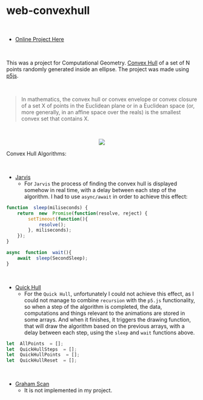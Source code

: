 # web-convexhull

<br>

 - [Online Project Here](https://space-hound.github.io/web-convexhull/)

<br>

This was a project for Computational Geometry. [Convex Hull](https://en.wikipedia.org/wiki/Convex_hull) of a set of N points randomly generated inside an ellipse.  The project was made using [p5js](https://p5js.org/). 

<br>

> In mathematics, the convex hull or convex envelope or convex closure of a set X of points in the Euclidean plane or in a Euclidean space (or, more generally, in an affine space over the reals) is the smallest convex set that contains X.

<br>

<p align="center">
	<img src="https://media.geeksforgeeks.org/wp-content/uploads/ConvexHull.png">
<p/>

Convex Hull Algorithms:

<br>

 - [Jarvis](https://www.geeksforgeeks.org/convex-hull-set-1-jarviss-algorithm-or-wrapping/)
    - For `Jarvis` the process of finding the convex hull is displayed somehow in real time, with a delay between each step of the algorithm. I had to use `async/await` in order to achieve this effect:

```javascript
function  sleep(miliseconds) {
	return  new  Promise(function(resolve, reject) {
		setTimeout(function(){
			resolve();
		}, miliseconds);
	});
}

async  function  wait(){
	await  sleep(SecondSleep);
}
```

<br>

 - [Quick Hull](https://www.geeksforgeeks.org/quickhull-algorithm-convex-hull/)
   - For the `Quick Hull`, unfortunately I could not achieve this effect, as I could not manage to combine `recursion` with the `p5.js` functionality, so when a step of the algorithm is completed,  the data, computations and things relevant to the animations are stored in some arrays. And when it finishes, it triggers the drawing function, that will draw the algorithm based on the previous arrays, with a delay between each step, using the `sleep` and `wait` functions above.

```javascript
let  AllPoints  = [];
let  QuickHullSteps  = [];
let  QuickHullPoints  = [];
let  QuickHullReset  = [];
```

<br>

 - [Graham Scan](https://www.geeksforgeeks.org/convex-hull-set-2-graham-scan/)
   - It is not implemented in my project.

